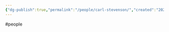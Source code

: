 ```yaml
---
{"dg-publish":true,"permalink":"/people/carl-stevenson/","created":"2025-01-09T09:05:54.092-06:00"}
---
```


#people